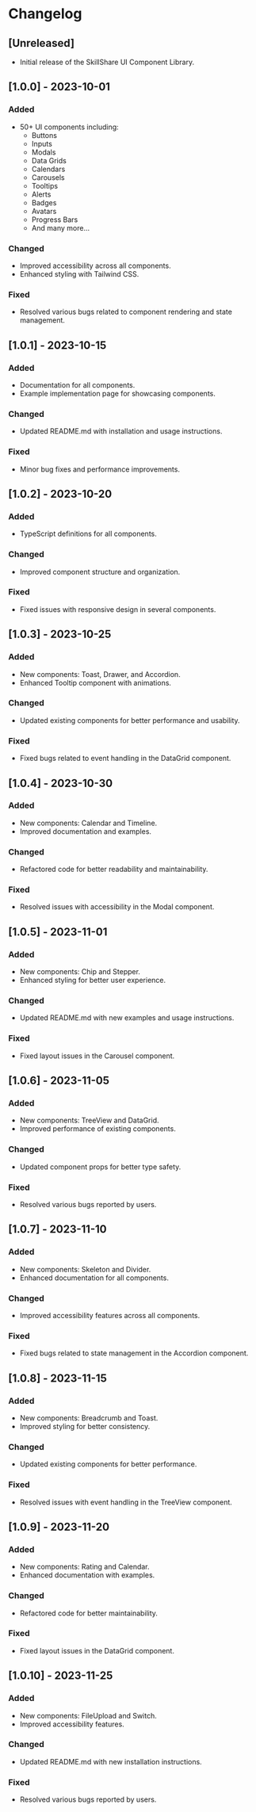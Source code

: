 # Changelog

## [Unreleased]
- Initial release of the SkillShare UI Component Library.

## [1.0.0] - 2023-10-01
### Added
- 50+ UI components including:
  - Buttons
  - Inputs
  - Modals
  - Data Grids
  - Calendars
  - Carousels
  - Tooltips
  - Alerts
  - Badges
  - Avatars
  - Progress Bars
  - And many more...

### Changed
- Improved accessibility across all components.
- Enhanced styling with Tailwind CSS.

### Fixed
- Resolved various bugs related to component rendering and state management.

## [1.0.1] - 2023-10-15
### Added
- Documentation for all components.
- Example implementation page for showcasing components.

### Changed
- Updated README.md with installation and usage instructions.

### Fixed
- Minor bug fixes and performance improvements.

## [1.0.2] - 2023-10-20
### Added
- TypeScript definitions for all components.

### Changed
- Improved component structure and organization.

### Fixed
- Fixed issues with responsive design in several components.

## [1.0.3] - 2023-10-25
### Added
- New components: Toast, Drawer, and Accordion.
- Enhanced Tooltip component with animations.

### Changed
- Updated existing components for better performance and usability.

### Fixed
- Fixed bugs related to event handling in the DataGrid component.

## [1.0.4] - 2023-10-30
### Added
- New components: Calendar and Timeline.
- Improved documentation and examples.

### Changed
- Refactored code for better readability and maintainability.

### Fixed
- Resolved issues with accessibility in the Modal component.

## [1.0.5] - 2023-11-01
### Added
- New components: Chip and Stepper.
- Enhanced styling for better user experience.

### Changed
- Updated README.md with new examples and usage instructions.

### Fixed
- Fixed layout issues in the Carousel component.

## [1.0.6] - 2023-11-05
### Added
- New components: TreeView and DataGrid.
- Improved performance of existing components.

### Changed
- Updated component props for better type safety.

### Fixed
- Resolved various bugs reported by users.

## [1.0.7] - 2023-11-10
### Added
- New components: Skeleton and Divider.
- Enhanced documentation for all components.

### Changed
- Improved accessibility features across all components.

### Fixed
- Fixed bugs related to state management in the Accordion component.

## [1.0.8] - 2023-11-15
### Added
- New components: Breadcrumb and Toast.
- Improved styling for better consistency.

### Changed
- Updated existing components for better performance.

### Fixed
- Resolved issues with event handling in the TreeView component.

## [1.0.9] - 2023-11-20
### Added
- New components: Rating and Calendar.
- Enhanced documentation with examples.

### Changed
- Refactored code for better maintainability.

### Fixed
- Fixed layout issues in the DataGrid component.

## [1.0.10] - 2023-11-25
### Added
- New components: FileUpload and Switch.
- Improved accessibility features.

### Changed
- Updated README.md with new installation instructions.

### Fixed
- Resolved various bugs reported by users.
